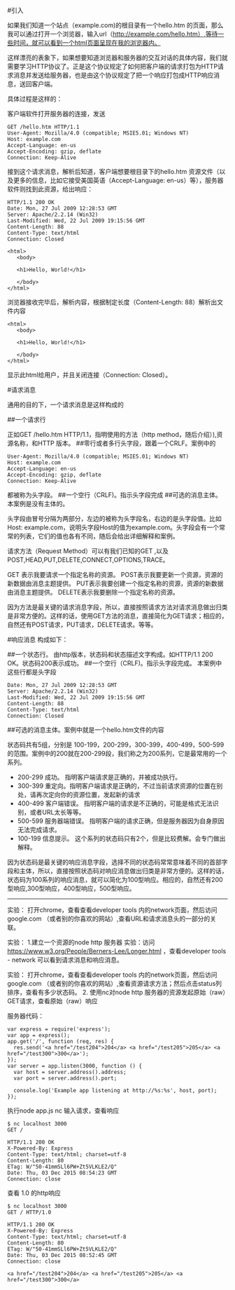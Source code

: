 #引入

如果我们知道一个站点（example.com)的根目录有一个hello.htm 的页面，那么我可以通过打开一个浏览器，输入url（http://example.com/hello.htm）,等待一些时间，就可以看到一个html页面呈现在我的浏览器内。

这样漂亮的表象下，如果想要知道浏览器和服务器的交互对话的具体内容，我们就需要学习HTTP协议了。正是这个协议规定了如何把客户端的请求打包为HTTP请求消息并发送给服务器，也是由这个协议规定了把一个响应打包成HTTP响应消息，送回客户端。

具体过程是这样的：

客户端软件打开服务器的连接，发送
```
GET /hello.htm HTTP/1.1
User-Agent: Mozilla/4.0 (compatible; MSIE5.01; Windows NT)
Host: example.com
Accept-Language: en-us
Accept-Encoding: gzip, deflate
Connection: Keep-Alive
```
接到这个请求消息，解析后知道，客户端想要根目录下的hello.htm 资源文件（以及更多的信息，比如它接受美国英语（Accept-Language: en-us）等），服务器软件则找到此资源，给出响应：
```
HTTP/1.1 200 OK
Date: Mon, 27 Jul 2009 12:28:53 GMT
Server: Apache/2.2.14 (Win32)
Last-Modified: Wed, 22 Jul 2009 19:15:56 GMT
Content-Length: 88
Content-Type: text/html
Connection: Closed

<html>
   <body>

   <h1>Hello, World!</h1>

   </body>
</html>
```
浏览器接收完毕后，解析内容，根据制定长度（Content-Length: 88）解析出文件内容
```
<html>
   <body>

   <h1>Hello, World!</h1>

   </body>
</html>
```
显示此html给用户，并且关闭连接（Connection: Closed）。


#请求消息

通用的目的下，一个请求消息是这样构成的

##一个请求行

正如GET /hello.htm HTTP/1.1，指明使用的方法（http method，随后介绍）),资源名称，和HTTP 版本。
##零行或者多行头字段，跟着一个CRLF。案例中的
```
User-Agent: Mozilla/4.0 (compatible; MSIE5.01; Windows NT)
Host: example.com
Accept-Language: en-us
Accept-Encoding: gzip, deflate
Connection: Keep-Alive
```
都被称为头字段。
##一个空行（CRLF)。指示头字段完成
##可选的消息主体。
本案例是没有主体的。

头字段由冒号分隔为两部分，左边的被称为头字段名，右边的是头字段值。比如Host: example.com，说明头字段Host的值为example.com。头字段会有一个常常的列表，它们的值也各有不同，随后会给出详细解释和案例。

请求方法（Request Method）可以有我们已知的GET ,以及POST,HEAD,PUT,DELETE,CONNECT,OPTIONS,TRACE。

GET 表示我要请求一个指定名称的资源。
POST表示我要更新一个资源，资源的新数据由消息主题提供。
PUT表示我要创建一个指定名称的资源，资源的新数据由消息主题提供。
DELETE表示我要删除一个指定名称的资源。

因为方法是最关键的请求消息字段，所以，直接按照请求方法对请求消息做出归类是非常方便的。这样的话，使用GET方法的消息，直接简化为GET请求；相应的，自然还有POST请求，PUT请求，DELETE请求。等等。

#响应消息
构成如下：

 ##一个状态行。
 由http版本，状态码和状态描述文字构成。如HTTP/1.1 200 OK。状态码200表示成功。
 ##一个空行（CRLF)。指示头字段完成。
 本案例中这些行都是头字段
 ```
 Date: Mon, 27 Jul 2009 12:28:53 GMT
Server: Apache/2.2.14 (Win32)
Last-Modified: Wed, 22 Jul 2009 19:15:56 GMT
Content-Length: 88
Content-Type: text/html
Connection: Closed
```
##可选的消息主体。案例中就是一个hello.htm文件的内容
 
状态码共有5组，分别是 100-199，200-299，300-399，400-499，500-599的范围。案例中的200就在200-299段，我们称之为200系列，它是最常用的一个系列。

- 200-299 成功。
指明客户端请求是正确的，并被成功执行。
- 300-399  重定向。指明客户端请求是正确的，不过当前请求资源的位置在别处，请再次定向你的资源位置，发起新的请求
- 400-499 客户端错误。
指明客户端的请求是不正确的，可能是格式无法识别，或者URL太长等等。
- 500-599 服务器端错误。
指明客户端的请求正确，但是服务器因为自身原因无法完成请求。
- 100-199 信息提示。
这个系列的状态码只有2个，但是比较费解。会专门做出解释。

因为状态码是最关键的响应消息字段，选择不同的状态码常常意味着不同的首部字段和主体，所以，直接按照状态码对响应消息做出归类是非常方便的。这样的话，状态码为100系列的响应消息，就可以简化为100型响应。相应的，自然还有200型响应,300型响应，400型响应，500型响应。


-----------------
实验： 打开chrome，查看查看developer tools 内的network页面，然后访问google.com （或者别的你喜欢的网站）,查看URL和请求消息头的一部分的关联。


实验：
1.建立一个资源的node http 服务器
实验：访问 https://www.w3.org/People/Berners-Lee/Longer.html ，查看developer tools - network 可以看到请求消息和响应消息。

实验： 打开chrome，查看查看developer tools 内的network页面，然后访问google.com （或者别的你喜欢的网站）,查看资源请求方法；然后点击status列排序，查看有多少状态码。
2. 使用nc对node http 服务器的资源发起原始（raw）GET请求，查看原始（raw）响应

服务器代码：
```
var express = require('express');
var app = express();
app.get('/', function (req, res) {
  res.send('<a href="/test204">204</a> <a href="/test205">205</a> <a href="/test300">300</a>');
});
var server = app.listen(3000, function () {
  var host = server.address().address;
  var port = server.address().port;

  console.log('Example app listening at http://%s:%s', host, port);
});
```

执行node app.js
nc 输入请求，查看响应
```
$ nc localhost 3000
GET /

HTTP/1.1 200 OK
X-Powered-By: Express
Content-Type: text/html; charset=utf-8
Content-Length: 80
ETag: W/"50-41mmSLl6PW+Zt5VLKLE2/Q"
Date: Thu, 03 Dec 2015 08:54:23 GMT
Connection: close
```
查看 1.0 的http响应
```
$ nc localhost 3000
GET / HTTP/1.0

HTTP/1.1 200 OK
X-Powered-By: Express
Content-Type: text/html; charset=utf-8
Content-Length: 80
ETag: W/"50-41mmSLl6PW+Zt5VLKLE2/Q"
Date: Thu, 03 Dec 2015 08:52:45 GMT
Connection: close

<a href="/test204">204</a> <a href="/test205">205</a> <a href="/test300">300</a>
```